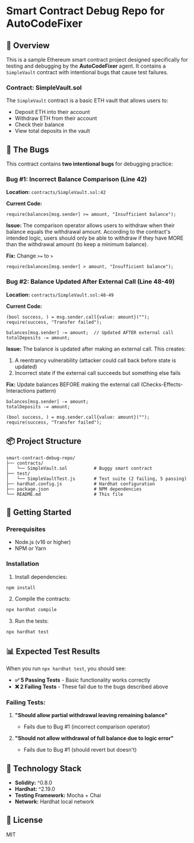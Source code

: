 # Smart Contract Debug Repo for AutoCodeFixer

## 🎯 Overview

This is a sample Ethereum smart contract project designed specifically for testing and debugging by the **AutoCodeFixer** agent. It contains a `SimpleVault` contract with intentional bugs that cause test failures.

### Contract: SimpleVault.sol

The `SimpleVault` contract is a basic ETH vault that allows users to:
- Deposit ETH into their account
- Withdraw ETH from their account
- Check their balance
- View total deposits in the vault

## 🐛 The Bugs

This contract contains **two intentional bugs** for debugging practice:

### Bug #1: Incorrect Balance Comparison (Line 42)
**Location:** `contracts/SimpleVault.sol:42`

**Current Code:**
```solidity
require(balances[msg.sender] >= amount, "Insufficient balance");
```

**Issue:** The comparison operator allows users to withdraw when their balance equals the withdrawal amount. According to the contract's intended logic, users should only be able to withdraw if they have MORE than the withdrawal amount (to keep a minimum balance).

**Fix:** Change `>=` to `>`
```solidity
require(balances[msg.sender] > amount, "Insufficient balance");
```

### Bug #2: Balance Updated After External Call (Line 48-49)
**Location:** `contracts/SimpleVault.sol:48-49`

**Current Code:**
```solidity
(bool success, ) = msg.sender.call{value: amount}("");
require(success, "Transfer failed");

balances[msg.sender] -= amount;  // Updated AFTER external call
totalDeposits -= amount;
```

**Issue:** The balance is updated after making an external call. This creates:
1. A reentrancy vulnerability (attacker could call back before state is updated)
2. Incorrect state if the external call succeeds but something else fails

**Fix:** Update balances BEFORE making the external call (Checks-Effects-Interactions pattern)
```solidity
balances[msg.sender] -= amount;
totalDeposits -= amount;

(bool success, ) = msg.sender.call{value: amount}("");
require(success, "Transfer failed");
```

## 📦 Project Structure

```
smart-contract-debug-repo/
├── contracts/
│   └── SimpleVault.sol          # Buggy smart contract
├── test/
│   └── SimpleVaultTest.js       # Test suite (2 failing, 5 passing)
├── hardhat.config.js            # Hardhat configuration
├── package.json                 # NPM dependencies
└── README.md                    # This file
```

## 🚀 Getting Started

### Prerequisites
- Node.js (v16 or higher)
- NPM or Yarn

### Installation

1. Install dependencies:
```bash
npm install
```

2. Compile the contracts:
```bash
npx hardhat compile
```

3. Run the tests:
```bash
npx hardhat test
```

## 📊 Expected Test Results

When you run `npx hardhat test`, you should see:

- **✅ 5 Passing Tests** - Basic functionality works correctly
- **❌ 2 Failing Tests** - These fail due to the bugs described above

### Failing Tests:

1. **"Should allow partial withdrawal leaving remaining balance"**
   - Fails due to Bug #1 (incorrect comparison operator)
   
2. **"Should not allow withdrawal of full balance due to logic error"**
   - Fails due to Bug #1 (should revert but doesn't)


## 🔗 Technology Stack

- **Solidity:** ^0.8.0
- **Hardhat:** ^2.19.0
- **Testing Framework:** Mocha + Chai
- **Network:** Hardhat local network

## 📜 License

MIT
